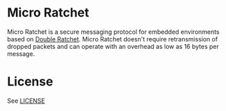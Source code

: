 # Micro Ratchet
Micro Ratchet is a secure messaging protocol for embedded environments based
on [Double Ratchet](https://signal.org/docs/specifications/doubleratchet/).
Micro Ratchet doesn't require retransmission of dropped packets and can operate
with an overhead as low as 16 bytes per message.

# License
See [LICENSE](LICENSE)